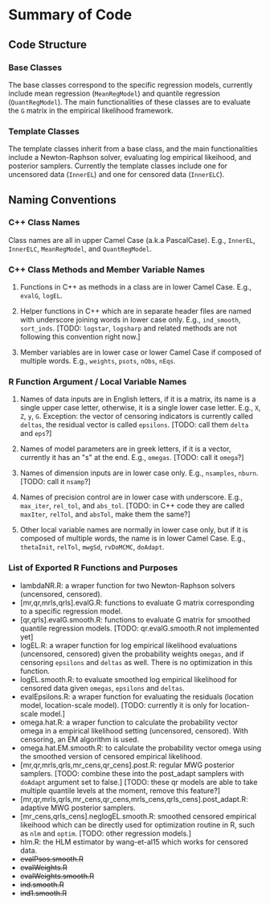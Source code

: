 # Summary of Code

## Code Structure

### Base Classes

The base classes correspond to the specific regression models, currently include mean regression (`MeanRegModel`) and quantile regression (`QuantRegModel`). The main functionalities of these classes are to evaluate the `G` matrix in the empirical likelihood framework. 

### Template Classes

The template classes inherit from a base class, and the main functionalities include a Newton-Raphson solver, evaluating log empirical likeihood, and posterior samplers. Currently the template classes include one for uncensored data (`InnerEL`) and one for censored data (`InnerELC`).

## Naming Conventions

### C++ Class Names

Class names are all in upper Camel Case (a.k.a PascalCase). E.g., `InnerEL`, `InnerELC`, `MeanRegModel`, and `QuantRegModel`.

### C++ Class Methods and Member Variable Names

1. Functions in C++ as methods in a class are in lower Camel Case. E.g., `evalG`, `logEL`.

2. Helper functions in C++ which are in separate header files are named with underscore joining words in lower case only. E.g., `ind_smooth`, `sort_inds`. [TODO: `logstar`, `logsharp` and related methods are not following this convention right now.]

3. Member variables are in lower case or lower Camel Case if composed of multiple words. E.g., `weights`, `psots`, `nObs`, `nEqs`.

### R Function Argument / Local Variable Names

1. Names of data inputs are in English letters, if it is a matrix, its name is a single upper case letter, otherwise, it is a single lower case letter. E.g., `X`, `Z`, `y`, `G`. Exception: the vector of censoring indicators is currently called `deltas`, the residual vector is called `epsilons`. [TODO: call them `delta` and `eps`?]

2. Names of model parameters are in greek letters, if it is a vector, currently it has an "s" at the end. E.g., `omegas`. [TODO: call it `omega`?]

3. Names of dimension inputs are in lower case only. E.g., `nsamples`, `nburn`. [TODO: call it `nsamp`?]

4. Names of precision control are in lower case with underscore. E.g., `max_iter`, `rel_tol`, and `abs_tol`. [TODO: in C++ code they are called `maxIter`, `relTol`, and `absTol`, make them the same?]

5. Other local variable names are normally in lower case only, but if it is composed of multiple words, the name is in lower Camel Case. E.g., `thetaInit`, `relTol`, `mwgSd`, `rvDoMCMC`, `doAdapt`.

### List of Exported R Functions and Purposes

* lambdaNR.R: a wraper function for two Newton-Raphson solvers (uncensored, censored).
* [mr,qr,mrls,qrls].evalG.R: functions to evaluate G matrix corresponding to a specific regression model.
* [qr,qrls].evalG.smooth.R: functions to evaluate G matrix for smoothed quantile regression models. [TODO: qr.evalG.smooth.R not implemented yet]
* logEL.R: a wraper function for log empirical likelihood evaluations (uncensored, censored) given the probability weights `omegas`, and if censoring `epsilons` and `deltas` as well. There is no optimization in this function.
* logEL.smooth.R: to evaluate smoothed log empirical likelihood for censored data given `omegas`, `epsilons` and `deltas`.
* evalEpsilons.R: a wraper function for evaluating the residuals (location model, location-scale model). [TODO: currently it is only for location-scale model.]
* omega.hat.R: a wraper function to calculate the probability vector omega in a empirical likelihood setting (uncensored, censored). With censoring, an EM algorithm is used. 
* omega.hat.EM.smooth.R: to calculate the probability vector omega using the smoothed version of censored empirical likelihood.
* [mr,qr,mrls,qrls,mr_cens,qr_cens].post.R: regular MWG posterior samplers. [TODO: combine these into the post_adapt samplers with `doAdapt` argument set to false.] [TODO: these qr models are able to take multiple quantile levels at the moment, remove this feature?]
* [mr,qr,mrls,qrls,mr_cens,qr_cens,mrls_cens,qrls_cens].post_adapt.R: adaptive MWG posterior samplers.
* [mr_cens,qrls_cens].neglogEL.smooth.R: smoothed censored empirical likeihood which can be directly used for optimization routine in R, such as `nlm` and `optim`. [TODO: other regression models.]
* hlm.R: the HLM estimator by wang-et-al15 which works for censored data. 
* ~~evalPsos.smooth.R~~
* ~~evalWeights.R~~
* ~~evalWeights.smooth.R~~
* ~~ind.smooth.R~~
* ~~ind1.smooth.R~~
